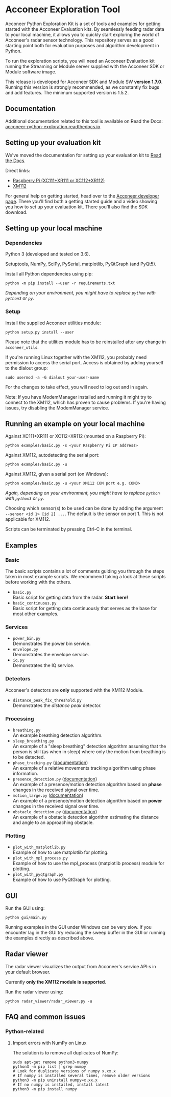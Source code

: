 # Acconeer Exploration Tool

Acconeer Python Exploration Kit is a set of tools and examples for getting started with the Acconeer Evaluation kits. By seamlessly feeding radar data to your local machine, it allows you to quickly start exploring the world of Acconeer's radar sensor technology. This repository serves as a good starting point both for evaluation purposes and algorithm development in Python.

To run the exploration scripts, you will need an Acconeer Evaluation kit running the Streaming or Module server supplied with the Acconeer SDK or Module software image.

This release is developed for Acconeer SDK and Module SW **version 1.7.0**.
Running this version is strongly recommended, as we constantly fix bugs and add features. The minimum supported version is 1.5.2.

## Documentation

Additional documentation related to this tool is available on Read the Docs: [acconeer-python-exploration.readthedocs.io](https://acconeer-python-exploration.readthedocs.io).

## Setting up your evaluation kit

We've moved the documentation for setting up your evaluation kit to [Read the Docs](https://acconeer-python-exploration.readthedocs.io).

Direct links:

* [Raspberry Pi (XC111+XR111 or XC112+XR112)](https://acconeer-python-exploration.readthedocs.io/en/latest/evk_setup/raspberry.html)
* [XM112](https://acconeer-python-exploration.readthedocs.io/en/latest/evk_setup/xm112.html)

For general help on getting started, head over to the [Acconeer developer page](https://developer.acconeer.com/). There you'll find both a getting started guide and a video showing you how to set up your evaluation kit. There you'll also find the SDK download.

## Setting up your local machine

### Dependencies

Python 3 (developed and tested on 3.6).

Setuptools, NumPy, SciPy, PySerial, matplotlib, PyQtGraph (and PyQt5).

Install all Python dependencies using pip:

```
python -m pip install --user -r requirements.txt
```
_Depending on your environment, you might have to replace `python` with `python3` or `py`._

### Setup

Install the supplied Acconeer utilities module:
```
python setup.py install --user
```
Please note that the utilities module has to be reinstalled after any change in `acconeer_utils`.

If you're running Linux together with the XM112, you probably need permission to access the serial port. Access is obtained by adding yourself to the dialout group:
```
sudo usermod -a -G dialout your-user-name
```
For the changes to take effect, you will need to log out and in again.

Note: If you have ModemManager installed and running it might try to connect to the XM112, which has proven to cause problems. If you're having issues, try disabling the ModemManager service.

## Running an example on your local machine

Against XC111+XR111 or XC112+XR112 (mounted on a Raspberry Pi):
```
python examples/basic.py -s <your Raspberry Pi IP address>
```
Against XM112, autodetecting the serial port:
```
python examples/basic.py -u
```
Against XM112, given a serial port (on Windows):
```
python examples/basic.py -u <your XM112 COM port e.g. COM3>
```
_Again, depending on your environment, you might have to replace `python` with `python3` or `py`._

Choosing which sensor(s) to be used can be done by adding the argument `--sensor <id 1> [id 2] ...`. The default is the sensor on port 1. This is not applicable for XM112.

Scripts can be terminated by pressing Ctrl-C in the terminal.

## Examples

### Basic

The basic scripts contains a lot of comments guiding you through the steps taken in most example scripts. We recommend taking a look at these scripts before working with the others.

- `basic.py` \
  Basic script for getting data from the radar. **Start here!**
- `basic_continuous.py` \
  Basic script for getting data continuously that serves as the base for most other examples.

### Services

- `power_bin.py` \
  Demonstrates the power bin service.
- `envelope.py` \
  Demonstrates the envelope service.
- `iq.py` \
  Demonstrates the IQ service.

### Detectors

Acconeer's detectors are **only** supported with the XM112 Module.

- `distance_peak_fix_threshold.py` \
  Demonstrates the *distance peak* detector.

### Processing

- `breathing.py` \
  An example breathing detection algorithm.
- `sleep_breathing.py` \
  An example of a "sleep breathing" detection algorithm assuming that the person is still (as when in sleep) where only the motion from breathing is to be detected.
- `phase_tracking.py` ([documentation](https://acconeer-python-exploration.readthedocs.io/en/latest/processing/phase_tracking.html)) \
  An example of a relative movements tracking algorithm using phase information.
- `presence_detection.py` ([documentation](https://acconeer-python-exploration.readthedocs.io/en/latest/processing/presence_detection.html)) \
  An example of a presence/motion detection algorithm based on **phase** changes in the received signal over time.
- `motion_large.py` ([documentation](https://acconeer-python-exploration.readthedocs.io/en/latest/processing/motion_large.html)) \
  An example of a presence/motion detection algorithm based on **power** changes in the received signal over time.
- `obstacle_detection.py` ([documentation](https://acconeer-python-exploration.readthedocs.io/en/latest/processing/obstacle.html)) \
  An example of a obstacle detection algorithm estimating the distance and angle to an approaching obstacle.

### Plotting

- `plot_with_matplotlib.py` \
  Example of how to use matplotlib for plotting.
- `plot_with_mpl_process.py` \
  Example of how to use the mpl_process (matplotlib process) module for plotting.
- `plot_with_pyqtgraph.py` \
  Example of how to use PyQtGraph for plotting.

## GUI

Run the GUI using:
```
python gui/main.py
```

Running examples in the GUI under Windows can be very slow. If you encounter lag in the GUI try reducing the sweep buffer in the GUI or running the examples directly as described above.

## Radar viewer

The radar viewer visualizes the output from Acconeer's service API:s in your default browser.

Currently **only the XM112 module is supported**.

Run the radar viewer using:
```
python radar_viewer/radar_viewer.py -u
```

## FAQ and common issues

### Python-related

1) Import errors with NumPy on Linux

    The solution is to remove all duplicates of NumPy:
    ```
    sudo apt-get remove python3-numpy
    python3 -m pip list | grep numpy
    # Look for duplicate versions of numpy x.xx.x
    # If numpy is installed several times, remove older versions
    python3 -m pip uninstall numpy=x.xx.x
    # If no numpy is installed, install latest
    python3 -m pip install numpy
    ```
